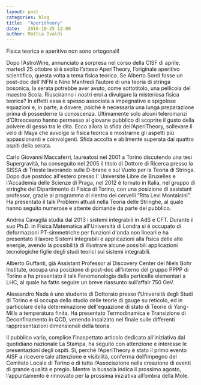 ```yaml
---
layout: post
categories: blog
title:  "Aperitheory"
date:   2016-10-25 12:00
author: Mattia Ivaldi
---
```


Fisica teorica e aperitivo non sono ortogonali!

Dopo l’AstroWine, annunciato a sorpresa nel corso della CISF di aprile, martedì 25 ottobre si è svolto l’atteso AperiTheory, l’originale aperitivo scientifico, questa volta a tema fisica teorica. 
Se Alberto Sordi fosse un post-doc dell’INFN e Nino Manfredi l’autore di una teoria di stringa bosonica, la serata potrebbe aver avuto, come sottotitolo, una pellicola del maestro Scola. 
Riusciranno i nostri eroi a divulgare la misteriosa fisica teorica? 
In effetti essa è spesso associata a impegnative e spigolose equazioni e, in parte, a dovere, poiché è necessaria una lunga preparazione prima di possederne la conoscenza. 
Ultimamente solo alcuni teleromanzi d’Oltreoceano hanno permesso al giovane pubblico di scoprire il gusto della polvere di gesso tra le dita. 
Ecco allora la sfida dell’AperiTheory, sollevare il velo di Maya che avvolge la fisica teorica e mostrarne gli aspetti più appassionanti e coinvolgenti. 
Sfida accolta e abilmente superata dai quattro ospiti della serata.

Carlo Giovanni Maccaferri, laureatosi nel 2001 a Torino discutendo una tesi Supergravità, ha conseguito nel 2005 il titolo di Dottore di Ricerca presso la SISSA di Trieste lavorando sulle D-brane e sul Vuoto per la Teoria di Stringa. Dopo due postdoc all'estero presso l' Université Libre de Bruxelles e l'Accademia delle Scienze di Praga, nel 2012 è tornato in Italia, nel gruppo di stringhe del Dipartimento di Fisica di Torino, con una posizione di assistant professor, grazie al programma di rientro dei cervelli “Rita Levi Montalcini”. Ha presentato il talk Problemi attuali nella Teoria delle Stringhe, al quale hanno seguito numerose e attente domande da parte del pubblico.

Andrea Cavaglià studia dal 2013 i sistemi integrabili in AdS e CFT. 
Durante il suo Ph.D. in Fisica Matematica all'Università di Londra si è occupato di deformazioni PT-simmetriche per funzioni d'onda non lineari e ha presentato il lavoro Sistemi integrabili e applicazioni alla fisica delle alte energie, avendo la possibilità di illustrare alcune possibili applicazioni tecnologiche figlie degli studi teorici sui sistemi integrabili.

Alberto Guffanti, già Assistant Professor al Discovery Center del Niels Bohr Institute, occupa una posizione di post-doc all’interno del gruppo PPPP di Torino e ha presentato il talk Fenomenologia della particelle elementari a LHC, al quale ha fatto seguire un breve riassunto sull’affair 750 GeV.

Alessandro Nada è uno studente di Dottorato presso l’Università degli Studi di Torino e si occupa dello studio delle teorie di gauge su reticolo, ed in particolare della determinazione dell'equazione di stato di Teorie di Yang-Mills a temperatura finita. 
Ha presentato Termodinamica e Transizione di Deconfinamento in QCD, venendo incalzato nel finale sulle differenti rappresentazioni dimensionali della teoria.

Il pubblico vario, complice l’inaspettato articolo dedicato all’iniziativa dal quotidiano nazionale La Stampa, ha seguito con attenzione e interesse le presentazioni degli ospiti. 
Sì, perché l’AperiTheory è stato il primo evento AISF a ricevere tale attenzione e visibilità, conferma dell’impegno del Comitato Locale di Torino e di tutta l’Associazione nella creazione di eventi di grande qualità e pregio. 
Mentre la bussola indica il prossimo agosto, l’appuntamento è rinnovato per la prossima iniziativa all’ombra della Mole.
